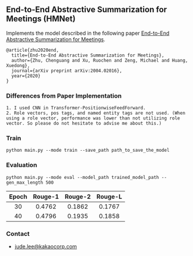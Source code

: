 ## End-to-End Abstractive Summarization for Meetings (HMNet)
Implements the model described in the following paper [End-to-End Abstractive Summarization for Meetings](https://arxiv.org/pdf/2004.02016.pdf).

```
@article{zhu2020end,
  title={End-to-End Abstractive Summarization for Meetings},
  author={Zhu, Chenguang and Xu, Ruochen and Zeng, Michael and Huang, Xuedong},
  journal={arXiv preprint arXiv:2004.02016},
  year={2020}
}
```

### Differences from Paper Implementation
 
```
1. I used CNN in Transformer-PositionwiseFeedForward.
2. Role vectors, pos tags, and named entity tags are not used. (When using a role vector, performance was lower than not utilizing role vector. So please do not hesitate to advise me about this.)

```

### Train
```
python main.py --mode train --save_path path_to_save_the_model
```

### Evaluation
```
python main.py --mode eval --model_path trained_model_path --gen_max_length 500
```

| Epoch | Rouge-1 | Rouge-2 | Rouge-L |
|:-----:|:-------:|:-------:|:-------:|
|   30  |  0.4762 |  0.1862 |  0.1767 |
|   40  |  0.4796 |  0.1935 |  0.1858 |


### Contact
- jude.lee@kakaocorp.com